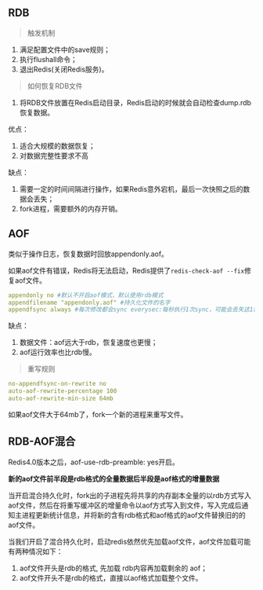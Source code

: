 ## RDB

> 触发机制

1. 满足配置文件中的save规则；
2. 执行flushall命令；
3. 退出Redis(关闭Redis服务)。

> 如何恢复RDB文件

1. 将RDB文件放置在Redis启动目录，Redis启动的时候就会自动检查dump.rdb恢复数据。

优点：

1. 适合大规模的数据恢复；
2. 对数据完整性要求不高

缺点：

1. 需要一定的时间间隔进行操作，如果Redis意外宕机，最后一次快照之后的数据会丢失；
2. fork进程，需要额外的内存开销。

## AOF

类似于操作日志，恢复数据时回放appendonly.aof。

如果aof文件有错误，Redis将无法启动，Redis提供了`redis-check-aof --fix`修复aof文件。

```yml
appendonly no #默认不开启aof模式，默认使用rdb模式
appendfilename "appendonly.aof" #持久化文件的名字
appendfsync always #每次修改都会sync everysec:每秒执行1次sync，可能会丢失这1秒的数据 no:操作系统自己同步数据
```

缺点：

1. 数据文件：aof远大于rdb，恢复速度也更慢；
2. aof运行效率也比rdb慢。

> 重写规则

```yml
no-appendfsync-on-rewrite no
auto-aof-rewrite-percentage 100
auto-aof-rewrite-min-size 64mb
```

如果aof文件大于64mb了，fork一个新的进程来重写文件。

## RDB-AOF混合

Redis4.0版本之后，aof-use-rdb-preamble: yes开启。

**新的aof文件前半段是rdb格式的全量数据后半段是aof格式的增量数据**

当开启混合持久化时，fork出的子进程先将共享的内存副本全量的以rdb方式写入aof文件，然后在将重写缓冲区的增量命令以aof方式写入到文件，写入完成后通知主进程更新统计信息，并将新的含有rdb格式和aof格式的aof文件替换旧的的aof文件。

当我们开启了混合持久化时，启动redis依然优先加载aof文件，aof文件加载可能有两种情况如下：

1. aof文件开头是rdb的格式, 先加载 rdb内容再加载剩余的 aof；
2. aof文件开头不是rdb的格式，直接以aof格式加载整个文件。

